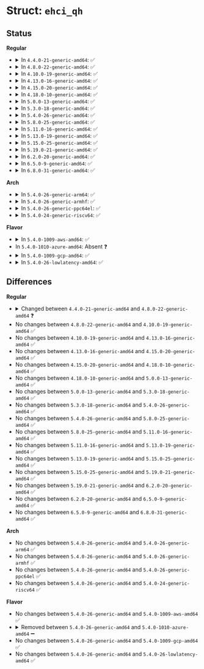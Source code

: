 # Struct: <code>ehci_qh</code>

## Status
<b>Regular</b>
<ul>
<li>
<details>
<summary>In <code>4.4.0-21-generic-amd64</code>: ✅</summary>

```c
struct ehci_qh {
    struct ehci_qh_hw * hw;
    dma_addr_t qh_dma;
    union ehci_shadow qh_next;
    struct list_head qtd_list;
    struct list_head intr_node;
    struct ehci_qtd * dummy;
    struct list_head unlink_node;
    struct ehci_per_sched ps;
    unsigned int unlink_cycle;
    u8 qh_state;
    u8 xacterrs;
    u8 gap_uf;
    unsigned int is_out;
    unsigned int clearing_tt;
    unsigned int dequeue_during_giveback;
    unsigned int exception;
}
```
</details>
</li>
<li>
<details>
<summary>In <code>4.8.0-22-generic-amd64</code>: ✅</summary>

```c
struct ehci_qh {
    struct ehci_qh_hw * hw;
    dma_addr_t qh_dma;
    union ehci_shadow qh_next;
    struct list_head qtd_list;
    struct list_head intr_node;
    struct ehci_qtd * dummy;
    struct list_head unlink_node;
    struct ehci_per_sched ps;
    unsigned int unlink_cycle;
    u8 qh_state;
    u8 xacterrs;
    u8 unlink_reason;
    u8 gap_uf;
    unsigned int is_out;
    unsigned int clearing_tt;
    unsigned int dequeue_during_giveback;
    unsigned int should_be_inactive;
}
```
</details>
</li>
<li>
<details>
<summary>In <code>4.10.0-19-generic-amd64</code>: ✅</summary>

```c
struct ehci_qh {
    struct ehci_qh_hw * hw;
    dma_addr_t qh_dma;
    union ehci_shadow qh_next;
    struct list_head qtd_list;
    struct list_head intr_node;
    struct ehci_qtd * dummy;
    struct list_head unlink_node;
    struct ehci_per_sched ps;
    unsigned int unlink_cycle;
    u8 qh_state;
    u8 xacterrs;
    u8 unlink_reason;
    u8 gap_uf;
    unsigned int is_out;
    unsigned int clearing_tt;
    unsigned int dequeue_during_giveback;
    unsigned int should_be_inactive;
}
```
</details>
</li>
<li>
<details>
<summary>In <code>4.13.0-16-generic-amd64</code>: ✅</summary>

```c
struct ehci_qh {
    struct ehci_qh_hw * hw;
    dma_addr_t qh_dma;
    union ehci_shadow qh_next;
    struct list_head qtd_list;
    struct list_head intr_node;
    struct ehci_qtd * dummy;
    struct list_head unlink_node;
    struct ehci_per_sched ps;
    unsigned int unlink_cycle;
    u8 qh_state;
    u8 xacterrs;
    u8 unlink_reason;
    u8 gap_uf;
    unsigned int is_out;
    unsigned int clearing_tt;
    unsigned int dequeue_during_giveback;
    unsigned int should_be_inactive;
}
```
</details>
</li>
<li>
<details>
<summary>In <code>4.15.0-20-generic-amd64</code>: ✅</summary>

```c
struct ehci_qh {
    struct ehci_qh_hw * hw;
    dma_addr_t qh_dma;
    union ehci_shadow qh_next;
    struct list_head qtd_list;
    struct list_head intr_node;
    struct ehci_qtd * dummy;
    struct list_head unlink_node;
    struct ehci_per_sched ps;
    unsigned int unlink_cycle;
    u8 qh_state;
    u8 xacterrs;
    u8 unlink_reason;
    u8 gap_uf;
    unsigned int is_out;
    unsigned int clearing_tt;
    unsigned int dequeue_during_giveback;
    unsigned int should_be_inactive;
}
```
</details>
</li>
<li>
<details>
<summary>In <code>4.18.0-10-generic-amd64</code>: ✅</summary>

```c
struct ehci_qh {
    struct ehci_qh_hw * hw;
    dma_addr_t qh_dma;
    union ehci_shadow qh_next;
    struct list_head qtd_list;
    struct list_head intr_node;
    struct ehci_qtd * dummy;
    struct list_head unlink_node;
    struct ehci_per_sched ps;
    unsigned int unlink_cycle;
    u8 qh_state;
    u8 xacterrs;
    u8 unlink_reason;
    u8 gap_uf;
    unsigned int is_out;
    unsigned int clearing_tt;
    unsigned int dequeue_during_giveback;
    unsigned int should_be_inactive;
}
```
</details>
</li>
<li>
<details>
<summary>In <code>5.0.0-13-generic-amd64</code>: ✅</summary>

```c
struct ehci_qh {
    struct ehci_qh_hw * hw;
    dma_addr_t qh_dma;
    union ehci_shadow qh_next;
    struct list_head qtd_list;
    struct list_head intr_node;
    struct ehci_qtd * dummy;
    struct list_head unlink_node;
    struct ehci_per_sched ps;
    unsigned int unlink_cycle;
    u8 qh_state;
    u8 xacterrs;
    u8 unlink_reason;
    u8 gap_uf;
    unsigned int is_out;
    unsigned int clearing_tt;
    unsigned int dequeue_during_giveback;
    unsigned int should_be_inactive;
}
```
</details>
</li>
<li>
<details>
<summary>In <code>5.3.0-18-generic-amd64</code>: ✅</summary>

```c
struct ehci_qh {
    struct ehci_qh_hw * hw;
    dma_addr_t qh_dma;
    union ehci_shadow qh_next;
    struct list_head qtd_list;
    struct list_head intr_node;
    struct ehci_qtd * dummy;
    struct list_head unlink_node;
    struct ehci_per_sched ps;
    unsigned int unlink_cycle;
    u8 qh_state;
    u8 xacterrs;
    u8 unlink_reason;
    u8 gap_uf;
    unsigned int is_out;
    unsigned int clearing_tt;
    unsigned int dequeue_during_giveback;
    unsigned int should_be_inactive;
}
```
</details>
</li>
<li>
<details>
<summary>In <code>5.4.0-26-generic-amd64</code>: ✅</summary>

```c
struct ehci_qh {
    struct ehci_qh_hw * hw;
    dma_addr_t qh_dma;
    union ehci_shadow qh_next;
    struct list_head qtd_list;
    struct list_head intr_node;
    struct ehci_qtd * dummy;
    struct list_head unlink_node;
    struct ehci_per_sched ps;
    unsigned int unlink_cycle;
    u8 qh_state;
    u8 xacterrs;
    u8 unlink_reason;
    u8 gap_uf;
    unsigned int is_out;
    unsigned int clearing_tt;
    unsigned int dequeue_during_giveback;
    unsigned int should_be_inactive;
}
```
</details>
</li>
<li>
<details>
<summary>In <code>5.8.0-25-generic-amd64</code>: ✅</summary>

```c
struct ehci_qh {
    struct ehci_qh_hw * hw;
    dma_addr_t qh_dma;
    union ehci_shadow qh_next;
    struct list_head qtd_list;
    struct list_head intr_node;
    struct ehci_qtd * dummy;
    struct list_head unlink_node;
    struct ehci_per_sched ps;
    unsigned int unlink_cycle;
    u8 qh_state;
    u8 xacterrs;
    u8 unlink_reason;
    u8 gap_uf;
    unsigned int is_out;
    unsigned int clearing_tt;
    unsigned int dequeue_during_giveback;
    unsigned int should_be_inactive;
}
```
</details>
</li>
<li>
<details>
<summary>In <code>5.11.0-16-generic-amd64</code>: ✅</summary>

```c
struct ehci_qh {
    struct ehci_qh_hw * hw;
    dma_addr_t qh_dma;
    union ehci_shadow qh_next;
    struct list_head qtd_list;
    struct list_head intr_node;
    struct ehci_qtd * dummy;
    struct list_head unlink_node;
    struct ehci_per_sched ps;
    unsigned int unlink_cycle;
    u8 qh_state;
    u8 xacterrs;
    u8 unlink_reason;
    u8 gap_uf;
    unsigned int is_out;
    unsigned int clearing_tt;
    unsigned int dequeue_during_giveback;
    unsigned int should_be_inactive;
}
```
</details>
</li>
<li>
<details>
<summary>In <code>5.13.0-19-generic-amd64</code>: ✅</summary>

```c
struct ehci_qh {
    struct ehci_qh_hw * hw;
    dma_addr_t qh_dma;
    union ehci_shadow qh_next;
    struct list_head qtd_list;
    struct list_head intr_node;
    struct ehci_qtd * dummy;
    struct list_head unlink_node;
    struct ehci_per_sched ps;
    unsigned int unlink_cycle;
    u8 qh_state;
    u8 xacterrs;
    u8 unlink_reason;
    u8 gap_uf;
    unsigned int is_out;
    unsigned int clearing_tt;
    unsigned int dequeue_during_giveback;
    unsigned int should_be_inactive;
}
```
</details>
</li>
<li>
<details>
<summary>In <code>5.15.0-25-generic-amd64</code>: ✅</summary>

```c
struct ehci_qh {
    struct ehci_qh_hw * hw;
    dma_addr_t qh_dma;
    union ehci_shadow qh_next;
    struct list_head qtd_list;
    struct list_head intr_node;
    struct ehci_qtd * dummy;
    struct list_head unlink_node;
    struct ehci_per_sched ps;
    unsigned int unlink_cycle;
    u8 qh_state;
    u8 xacterrs;
    u8 unlink_reason;
    u8 gap_uf;
    unsigned int is_out;
    unsigned int clearing_tt;
    unsigned int dequeue_during_giveback;
    unsigned int should_be_inactive;
}
```
</details>
</li>
<li>
<details>
<summary>In <code>5.19.0-21-generic-amd64</code>: ✅</summary>

```c
struct ehci_qh {
    struct ehci_qh_hw * hw;
    dma_addr_t qh_dma;
    union ehci_shadow qh_next;
    struct list_head qtd_list;
    struct list_head intr_node;
    struct ehci_qtd * dummy;
    struct list_head unlink_node;
    struct ehci_per_sched ps;
    unsigned int unlink_cycle;
    u8 qh_state;
    u8 xacterrs;
    u8 unlink_reason;
    u8 gap_uf;
    unsigned int is_out;
    unsigned int clearing_tt;
    unsigned int dequeue_during_giveback;
    unsigned int should_be_inactive;
}
```
</details>
</li>
<li>
<details>
<summary>In <code>6.2.0-20-generic-amd64</code>: ✅</summary>

```c
struct ehci_qh {
    struct ehci_qh_hw * hw;
    dma_addr_t qh_dma;
    union ehci_shadow qh_next;
    struct list_head qtd_list;
    struct list_head intr_node;
    struct ehci_qtd * dummy;
    struct list_head unlink_node;
    struct ehci_per_sched ps;
    unsigned int unlink_cycle;
    u8 qh_state;
    u8 xacterrs;
    u8 unlink_reason;
    u8 gap_uf;
    unsigned int is_out;
    unsigned int clearing_tt;
    unsigned int dequeue_during_giveback;
    unsigned int should_be_inactive;
}
```
</details>
</li>
<li>
<details>
<summary>In <code>6.5.0-9-generic-amd64</code>: ✅</summary>

```c
struct ehci_qh {
    struct ehci_qh_hw * hw;
    dma_addr_t qh_dma;
    union ehci_shadow qh_next;
    struct list_head qtd_list;
    struct list_head intr_node;
    struct ehci_qtd * dummy;
    struct list_head unlink_node;
    struct ehci_per_sched ps;
    unsigned int unlink_cycle;
    u8 qh_state;
    u8 xacterrs;
    u8 unlink_reason;
    u8 gap_uf;
    unsigned int is_out;
    unsigned int clearing_tt;
    unsigned int dequeue_during_giveback;
    unsigned int should_be_inactive;
}
```
</details>
</li>
<li>
<details>
<summary>In <code>6.8.0-31-generic-amd64</code>: ✅</summary>

```c
struct ehci_qh {
    struct ehci_qh_hw * hw;
    dma_addr_t qh_dma;
    union ehci_shadow qh_next;
    struct list_head qtd_list;
    struct list_head intr_node;
    struct ehci_qtd * dummy;
    struct list_head unlink_node;
    struct ehci_per_sched ps;
    unsigned int unlink_cycle;
    u8 qh_state;
    u8 xacterrs;
    u8 unlink_reason;
    u8 gap_uf;
    unsigned int is_out;
    unsigned int clearing_tt;
    unsigned int dequeue_during_giveback;
    unsigned int should_be_inactive;
}
```
</details>
</li>
</ul>
<b>Arch</b>
<ul>
<li>
<details>
<summary>In <code>5.4.0-26-generic-arm64</code>: ✅</summary>

```c
struct ehci_qh {
    struct ehci_qh_hw * hw;
    dma_addr_t qh_dma;
    union ehci_shadow qh_next;
    struct list_head qtd_list;
    struct list_head intr_node;
    struct ehci_qtd * dummy;
    struct list_head unlink_node;
    struct ehci_per_sched ps;
    unsigned int unlink_cycle;
    u8 qh_state;
    u8 xacterrs;
    u8 unlink_reason;
    u8 gap_uf;
    unsigned int is_out;
    unsigned int clearing_tt;
    unsigned int dequeue_during_giveback;
    unsigned int should_be_inactive;
}
```
</details>
</li>
<li>
<details>
<summary>In <code>5.4.0-26-generic-armhf</code>: ✅</summary>

```c
struct ehci_qh {
    struct ehci_qh_hw * hw;
    dma_addr_t qh_dma;
    union ehci_shadow qh_next;
    struct list_head qtd_list;
    struct list_head intr_node;
    struct ehci_qtd * dummy;
    struct list_head unlink_node;
    struct ehci_per_sched ps;
    unsigned int unlink_cycle;
    u8 qh_state;
    u8 xacterrs;
    u8 unlink_reason;
    u8 gap_uf;
    unsigned int is_out;
    unsigned int clearing_tt;
    unsigned int dequeue_during_giveback;
    unsigned int should_be_inactive;
}
```
</details>
</li>
<li>
<details>
<summary>In <code>5.4.0-26-generic-ppc64el</code>: ✅</summary>

```c
struct ehci_qh {
    struct ehci_qh_hw * hw;
    dma_addr_t qh_dma;
    union ehci_shadow qh_next;
    struct list_head qtd_list;
    struct list_head intr_node;
    struct ehci_qtd * dummy;
    struct list_head unlink_node;
    struct ehci_per_sched ps;
    unsigned int unlink_cycle;
    u8 qh_state;
    u8 xacterrs;
    u8 unlink_reason;
    u8 gap_uf;
    unsigned int is_out;
    unsigned int clearing_tt;
    unsigned int dequeue_during_giveback;
    unsigned int should_be_inactive;
}
```
</details>
</li>
<li>
<details>
<summary>In <code>5.4.0-24-generic-riscv64</code>: ✅</summary>

```c
struct ehci_qh {
    struct ehci_qh_hw * hw;
    dma_addr_t qh_dma;
    union ehci_shadow qh_next;
    struct list_head qtd_list;
    struct list_head intr_node;
    struct ehci_qtd * dummy;
    struct list_head unlink_node;
    struct ehci_per_sched ps;
    unsigned int unlink_cycle;
    u8 qh_state;
    u8 xacterrs;
    u8 unlink_reason;
    u8 gap_uf;
    unsigned int is_out;
    unsigned int clearing_tt;
    unsigned int dequeue_during_giveback;
    unsigned int should_be_inactive;
}
```
</details>
</li>
</ul>
<b>Flavor</b>
<ul>
<li>
<details>
<summary>In <code>5.4.0-1009-aws-amd64</code>: ✅</summary>

```c
struct ehci_qh {
    struct ehci_qh_hw * hw;
    dma_addr_t qh_dma;
    union ehci_shadow qh_next;
    struct list_head qtd_list;
    struct list_head intr_node;
    struct ehci_qtd * dummy;
    struct list_head unlink_node;
    struct ehci_per_sched ps;
    unsigned int unlink_cycle;
    u8 qh_state;
    u8 xacterrs;
    u8 unlink_reason;
    u8 gap_uf;
    unsigned int is_out;
    unsigned int clearing_tt;
    unsigned int dequeue_during_giveback;
    unsigned int should_be_inactive;
}
```
</details>
</li>
<li>
In <code>5.4.0-1010-azure-amd64</code>: Absent ❓
</li>
<li>
<details>
<summary>In <code>5.4.0-1009-gcp-amd64</code>: ✅</summary>

```c
struct ehci_qh {
    struct ehci_qh_hw * hw;
    dma_addr_t qh_dma;
    union ehci_shadow qh_next;
    struct list_head qtd_list;
    struct list_head intr_node;
    struct ehci_qtd * dummy;
    struct list_head unlink_node;
    struct ehci_per_sched ps;
    unsigned int unlink_cycle;
    u8 qh_state;
    u8 xacterrs;
    u8 unlink_reason;
    u8 gap_uf;
    unsigned int is_out;
    unsigned int clearing_tt;
    unsigned int dequeue_during_giveback;
    unsigned int should_be_inactive;
}
```
</details>
</li>
<li>
<details>
<summary>In <code>5.4.0-26-lowlatency-amd64</code>: ✅</summary>

```c
struct ehci_qh {
    struct ehci_qh_hw * hw;
    dma_addr_t qh_dma;
    union ehci_shadow qh_next;
    struct list_head qtd_list;
    struct list_head intr_node;
    struct ehci_qtd * dummy;
    struct list_head unlink_node;
    struct ehci_per_sched ps;
    unsigned int unlink_cycle;
    u8 qh_state;
    u8 xacterrs;
    u8 unlink_reason;
    u8 gap_uf;
    unsigned int is_out;
    unsigned int clearing_tt;
    unsigned int dequeue_during_giveback;
    unsigned int should_be_inactive;
}
```
</details>
</li>
</ul>

## Differences
<b>Regular</b>
<ul>
<li>
<details>
<summary>Changed between <code>4.4.0-21-generic-amd64</code> and <code>4.8.0-22-generic-amd64</code> ❓</summary>
<ul>
<li>
<b>Field added. </b>
<code>u8 unlink_reason</code>
</li>
<li>
<b>Field added. </b>
<code>unsigned int should_be_inactive</code>
</li>
<li>
<b>Field removed. </b>
<code>unsigned int exception</code>
</li>
</ul>
</details>
</li>
<li>
No changes between <code>4.8.0-22-generic-amd64</code> and <code>4.10.0-19-generic-amd64</code> ✅
</li>
<li>
No changes between <code>4.10.0-19-generic-amd64</code> and <code>4.13.0-16-generic-amd64</code> ✅
</li>
<li>
No changes between <code>4.13.0-16-generic-amd64</code> and <code>4.15.0-20-generic-amd64</code> ✅
</li>
<li>
No changes between <code>4.15.0-20-generic-amd64</code> and <code>4.18.0-10-generic-amd64</code> ✅
</li>
<li>
No changes between <code>4.18.0-10-generic-amd64</code> and <code>5.0.0-13-generic-amd64</code> ✅
</li>
<li>
No changes between <code>5.0.0-13-generic-amd64</code> and <code>5.3.0-18-generic-amd64</code> ✅
</li>
<li>
No changes between <code>5.3.0-18-generic-amd64</code> and <code>5.4.0-26-generic-amd64</code> ✅
</li>
<li>
No changes between <code>5.4.0-26-generic-amd64</code> and <code>5.8.0-25-generic-amd64</code> ✅
</li>
<li>
No changes between <code>5.8.0-25-generic-amd64</code> and <code>5.11.0-16-generic-amd64</code> ✅
</li>
<li>
No changes between <code>5.11.0-16-generic-amd64</code> and <code>5.13.0-19-generic-amd64</code> ✅
</li>
<li>
No changes between <code>5.13.0-19-generic-amd64</code> and <code>5.15.0-25-generic-amd64</code> ✅
</li>
<li>
No changes between <code>5.15.0-25-generic-amd64</code> and <code>5.19.0-21-generic-amd64</code> ✅
</li>
<li>
No changes between <code>5.19.0-21-generic-amd64</code> and <code>6.2.0-20-generic-amd64</code> ✅
</li>
<li>
No changes between <code>6.2.0-20-generic-amd64</code> and <code>6.5.0-9-generic-amd64</code> ✅
</li>
<li>
No changes between <code>6.5.0-9-generic-amd64</code> and <code>6.8.0-31-generic-amd64</code> ✅
</li>
</ul>
<b>Arch</b>
<ul>
<li>
No changes between <code>5.4.0-26-generic-amd64</code> and <code>5.4.0-26-generic-arm64</code> ✅
</li>
<li>
No changes between <code>5.4.0-26-generic-amd64</code> and <code>5.4.0-26-generic-armhf</code> ✅
</li>
<li>
No changes between <code>5.4.0-26-generic-amd64</code> and <code>5.4.0-26-generic-ppc64el</code> ✅
</li>
<li>
No changes between <code>5.4.0-26-generic-amd64</code> and <code>5.4.0-24-generic-riscv64</code> ✅
</li>
</ul>
<b>Flavor</b>
<ul>
<li>
No changes between <code>5.4.0-26-generic-amd64</code> and <code>5.4.0-1009-aws-amd64</code> ✅
</li>
<li>
<details>
<summary>Removed between <code>5.4.0-26-generic-amd64</code> and <code>5.4.0-1010-azure-amd64</code> ➖</summary>

```c
struct ehci_qh {
    struct ehci_qh_hw * hw;
    dma_addr_t qh_dma;
    union ehci_shadow qh_next;
    struct list_head qtd_list;
    struct list_head intr_node;
    struct ehci_qtd * dummy;
    struct list_head unlink_node;
    struct ehci_per_sched ps;
    unsigned int unlink_cycle;
    u8 qh_state;
    u8 xacterrs;
    u8 unlink_reason;
    u8 gap_uf;
    unsigned int is_out;
    unsigned int clearing_tt;
    unsigned int dequeue_during_giveback;
    unsigned int should_be_inactive;
}
```
</details>
</li>
<li>
No changes between <code>5.4.0-26-generic-amd64</code> and <code>5.4.0-1009-gcp-amd64</code> ✅
</li>
<li>
No changes between <code>5.4.0-26-generic-amd64</code> and <code>5.4.0-26-lowlatency-amd64</code> ✅
</li>
</ul>
